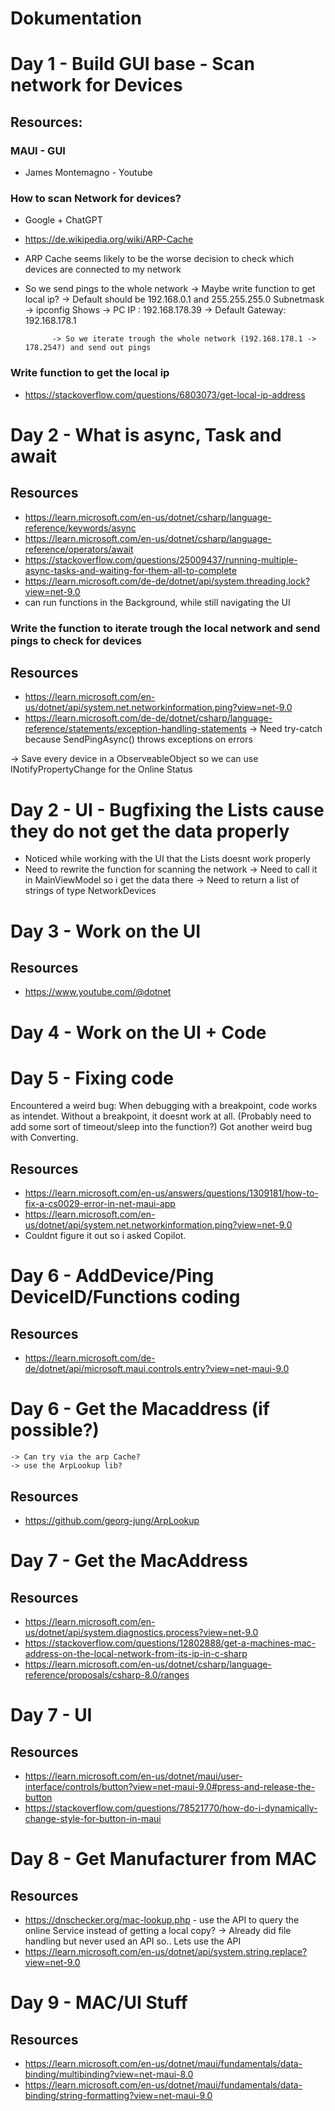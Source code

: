 # Dokumentation

# Day 1 - Build GUI base - Scan network for Devices 
## Resources:

### MAUI - GUI 
- James Montemagno - Youtube

### How to scan Network for devices?

- Google + ChatGPT
- https://de.wikipedia.org/wiki/ARP-Cache 
- ARP Cache seems likely to be the worse decision to check which devices are connected to my network
- So we send pings to the whole network 
		-> Maybe write function to get local ip? 
			-> Default should be 192.168.0.1 and 255.255.255.0 Subnetmask
			-> ipconfig Shows 
					-> PC IP : 192.168.178.39
					-> Default Gateway: 192.168.178.1

			-> So we iterate trough the whole network (192.168.178.1 -> 178.254?) and send out pings

### Write function to get the local ip
- https://stackoverflow.com/questions/6803073/get-local-ip-address 

# Day 2 - What is async, Task and await
## Resources

- https://learn.microsoft.com/en-us/dotnet/csharp/language-reference/keywords/async
- https://learn.microsoft.com/en-us/dotnet/csharp/language-reference/operators/await
- https://stackoverflow.com/questions/25009437/running-multiple-async-tasks-and-waiting-for-them-all-to-complete
- https://learn.microsoft.com/de-de/dotnet/api/system.threading.lock?view=net-9.0
- can run functions in the Background, while still navigating the UI 

### Write the function to iterate trough the local network and send pings to check for devices
## Resources
- https://learn.microsoft.com/en-us/dotnet/api/system.net.networkinformation.ping?view=net-9.0
- https://learn.microsoft.com/de-de/dotnet/csharp/language-reference/statements/exception-handling-statements
	-> Need try-catch because SendPingAsync() throws exceptions on errors

-> Save every device in a ObserveableObject so we can use INotifyPropertyChange for the Online Status
	
# Day 2 - UI - Bugfixing the Lists cause they do not get the data properly

- Noticed while working with the UI that the Lists doesnt work properly 
- Need to rewrite the function for scanning the network
	-> Need to call it in MainViewModel so i get the data there
		-> Need to return a list of strings of type NetworkDevices

# Day 3 - Work on the UI
## Resources
- https://www.youtube.com/@dotnet

# Day 4 - Work on the UI + Code

# Day 5 - Fixing code
Encountered a weird bug: When debugging with a breakpoint, code works as intendet.
Without a breakpoint, it doesnt work at all. (Probably need to add some sort of timeout/sleep into the function?)
Got another weird bug with Converting.
## Resources
- https://learn.microsoft.com/en-us/answers/questions/1309181/how-to-fix-a-cs0029-error-in-net-maui-app
- https://learn.microsoft.com/en-us/dotnet/api/system.net.networkinformation.ping?view=net-9.0
- Couldnt figure it out so i asked Copilot. 

# Day 6 - AddDevice/Ping DeviceID/Functions coding
## Resources
- https://learn.microsoft.com/de-de/dotnet/api/microsoft.maui.controls.entry?view=net-maui-9.0

# Day 6 - Get the Macaddress (if possible?)
	-> Can try via the arp Cache?
	-> use the ArpLookup lib?
## Resources
- https://github.com/georg-jung/ArpLookup

# Day 7 - Get the MacAddress
## Resources
- https://learn.microsoft.com/en-us/dotnet/api/system.diagnostics.process?view=net-9.0
- https://stackoverflow.com/questions/12802888/get-a-machines-mac-address-on-the-local-network-from-its-ip-in-c-sharp
- https://learn.microsoft.com/en-us/dotnet/csharp/language-reference/proposals/csharp-8.0/ranges

# Day 7 - UI
## Resources
- https://learn.microsoft.com/en-us/dotnet/maui/user-interface/controls/button?view=net-maui-9.0#press-and-release-the-button
- https://stackoverflow.com/questions/78521770/how-do-i-dynamically-change-style-for-button-in-maui

# Day 8 - Get Manufacturer from MAC
## Resources
- https://dnschecker.org/mac-lookup.php - use the API to query the online Service instead of getting a local copy?
	-> Already did file handling but never used an API so.. Lets use the API
- https://learn.microsoft.com/en-us/dotnet/api/system.string.replace?view=net-9.0

# Day 9 - MAC/UI Stuff
## Resources
- https://learn.microsoft.com/en-us/dotnet/maui/fundamentals/data-binding/multibinding?view=net-maui-8.0
- https://learn.microsoft.com/en-us/dotnet/maui/fundamentals/data-binding/string-formatting?view=net-maui-9.0
